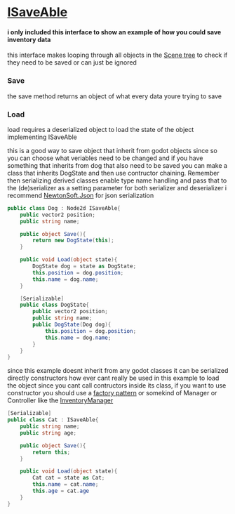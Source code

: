 # [ISaveAble](../Inventory/Scripts/ISaveAble.cs)

#### i only included this interface to show an example of how you could save inventory data

this interface makes looping through all objects in the [Scene tree](https://docs.godotengine.org/en/stable/classes/class_scenetree.html) to check if they need to be saved or can just be ignored

### Save
the save method returns an object of what every data youre trying to save

### Load
load requires a deserialized object to load the state of the object implementing ISaveAble

this is a good way to save object that inherit from godot objects since so you can choose what veriables need to be changed and if you have something that inherits from dog that also need to be saved you can make a class that inherits DogState and then use contructor chaining. Remember then serializing derived classes enable type name handling and pass that to the (de)serializer as a setting parameter for both serializer and deserializer i recommend [NewtonSoft.Json](https://www.newtonsoft.com/json) for json serialization

```C#
public class Dog : Node2d ISaveAble{
    public vector2 position;
    public string name;

    public object Save(){
        return new DogState(this);
    }

    public void Load(object state){
        DogState dog = state as DogState;
        this.position = dog.position;
        this.name = dog.name;
    }

    [Serializable]
    public class DogState{
        public vector2 position;
        public string name;
        public DogState(Dog dog){
            this.position = dog.position;
            this.name = dog.name;
        }
    }
}
```

since this example doesnt inherit from any godot classes it can be serialized directly constructors how ever cant really be used in this example to load the object since you cant call contructors inside its class, if you want to use constructor you should use a [factory pattern](https://en.wikipedia.org/wiki/Factory_method_pattern) or somekind of Manager or Controller like the [InventoryManager](InventoryManager.md)

```C#
[Serializable]
public class Cat : ISaveAble{
    public string name;
    public string age;

    public object Save(){
        return this;
    }

    public void Load(object state){
        Cat cat = state as Cat;
        this.name = cat.name;
        this.age = cat.age
    }
}
```